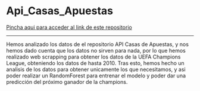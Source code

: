 # Api_Casas_Apuestas

[Pincha aqui para acceder al link de este repositorio](https://github.com/rnoguer22/Api_Casas_Apuestas.git)

---

Hemos analizado los datos de el repositorio API Casas de Apuestas, y nos hemos dado cuenta que los datos no sirven para nada, por lo que hemos realizado web scrapping para obtener los datos de la UEFA Champions League, obteniendo los datos de hasta 2010. Tras esto, hemos hecho un analisis de los datos para obtener unicamente los que necesitamos, y asi poder realizar un RandomForest para entrenar el modelo y poder dar una predicción del próximo ganador de la champions.
